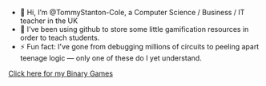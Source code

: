 - 👋 Hi, I’m @TommyStanton-Cole, a Computer Science / Business / IT teacher in the UK
- 👀 I've been using github to store some little gamification resources in order to teach students.
- ⚡ Fun fact: I've gone from debugging millions of circuits to peeling apart teenage logic — only one of these do I yet understand.

[Click here for my Binary Games](https://tommystanton-cole.github.io/BinaryActivities/)


<!---
TommyStanton-Cole/TommyStanton-Cole is a ✨ special ✨ repository because its `README.md` (this file) appears on your GitHub profile.
You can click the Preview link to take a look at your changes.
--->
